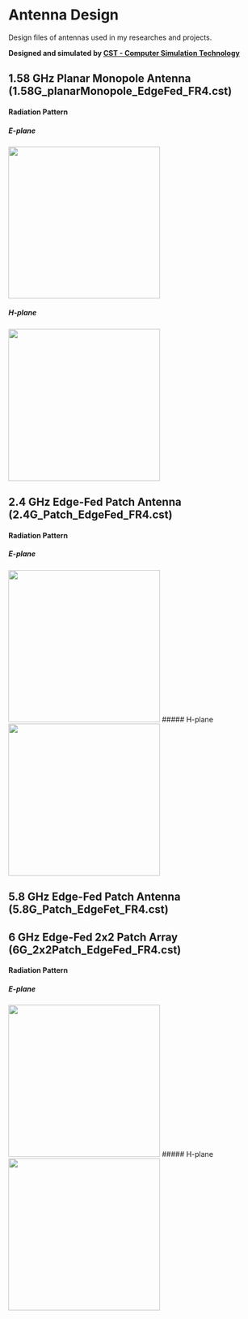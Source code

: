 # Antenna Design
Design files of antennas used in my researches and projects.

**Designed and simulated by [CST - Computer Simulation Technology](https://www.cst.com/)**

## 1.58 GHz Planar Monopole Antenna (1.58G_planarMonopole_EdgeFed_FR4.cst)

#### Radiation Pattern

##### E-plane
<img src="https://rawgit.com/rookiepeng/Antenna-Design/master/img/farfield/patternE_1.58G_planarMonopole_EdgeFed_FR4.svg" width="300">

##### H-plane
<img src="https://rawgit.com/rookiepeng/Antenna-Design/master/img/farfield/patternH_1.58G_planarMonopole_EdgeFed_FR4.svg" width="300">

## 2.4 GHz Edge-Fed Patch Antenna (2.4G_Patch_EdgeFed_FR4.cst)

#### Radiation Pattern
##### E-plane
<img src="https://rawgit.com/rookiepeng/Antenna-Design/master/img/farfield/patternE_2.4G_Patch_EdgeFed_FR4.svg" width="300">
##### H-plane
<img src="https://rawgit.com/rookiepeng/Antenna-Design/master/img/farfield/patternH_2.4G_Patch_EdgeFed_FR4.svg" width="300">

## 5.8 GHz Edge-Fed Patch Antenna (5.8G_Patch_EdgeFet_FR4.cst)

## 6 GHz Edge-Fed 2x2 Patch Array (6G_2x2Patch_EdgeFed_FR4.cst)

#### Radiation Pattern
##### E-plane
<img src="https://rawgit.com/rookiepeng/Antenna-Design/master/img/farfield/patternE_6G_2x2Patch_EdgeFed_FR4.svg" width="300">
##### H-plane
<img src="https://rawgit.com/rookiepeng/Antenna-Design/master/img/farfield/patternH_6G_2x2Patch_EdgeFed_FR4.svg" width="300">
